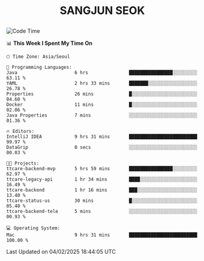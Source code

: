 <h1>
 <p align="center">
   SANGJUN SEOK
 </p>
</h1>

<!--START_SECTION:waka-->
![Code Time](http://img.shields.io/badge/Code%20Time-4%2C074%20hrs%2043%20mins-blue)

📊 **This Week I Spent My Time On** 

```text
🕑︎ Time Zone: Asia/Seoul

💬 Programming Languages: 
Java                     6 hrs               ████████████████░░░░░░░░░   63.11 % 
YAML                     2 hrs 33 mins       ███████░░░░░░░░░░░░░░░░░░   26.78 % 
Properties               26 mins             █░░░░░░░░░░░░░░░░░░░░░░░░   04.60 % 
Docker                   11 mins             █░░░░░░░░░░░░░░░░░░░░░░░░   02.06 % 
Java Properties          7 mins              ░░░░░░░░░░░░░░░░░░░░░░░░░   01.36 % 

🔥 Editors: 
IntelliJ IDEA            9 hrs 31 mins       █████████████████████████   99.97 % 
DataGrip                 0 secs              ░░░░░░░░░░░░░░░░░░░░░░░░░   00.03 % 

🐱‍💻 Projects: 
ttcare-backend-mvp       5 hrs 59 mins       ████████████████░░░░░░░░░   62.97 % 
ttcare-legacy-api        1 hr 34 mins        ████░░░░░░░░░░░░░░░░░░░░░   16.49 % 
ttcare-backend           1 hr 16 mins        ███░░░░░░░░░░░░░░░░░░░░░░   13.40 % 
ttcare-status-us         30 mins             █░░░░░░░░░░░░░░░░░░░░░░░░   05.40 % 
ttcare-backend-tele      5 mins              ░░░░░░░░░░░░░░░░░░░░░░░░░   00.93 % 

💻 Operating System: 
Mac                      9 hrs 31 mins       █████████████████████████   100.00 % 
```


 Last Updated on 04/02/2025 18:44:05 UTC
<!--END_SECTION:waka-->
